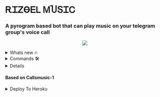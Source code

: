 <h1 align="centre">ᎡᏆᏃϴᎬᏞ ᎷႮՏᏆᏟ</h1>

### A pyrogram based bot that can play music on your telegram group's voice call


<p align="center">
  <img src="https://telegra.ph/file/086aef084368ff3bd0800.jpg">
</p>
<details>

<summary> Whats new 🔥 </summary>

- Thumbnail Support
- Playlist Support
- Current playback support
- Showing track names when skipping
- Zero downtime, Fully Stable
- DEEZER,YOUTUBE & SAAVN PLAYBACK SUPPORTED
- Settings panel
- Control with buttons
- Userbot auto join

</details>


<details>

<summary> Commands 🛠 </summary>
#### For all in group

- `/ply <audio file or link> - play audio you requested`
- `/play <song name> - play song you requested`
- `/dplay <song name> - play song you requested via deezer`
- `/splay <song name> - play song you requested via jio saavn`
- `/playlist - Show now playing list`
- `/current - Show now playing`
- `/song <song name> - download songs you want quickly`
- `/search <query> - search videos on youtube with details`
- `/deezer <song name> - download songs you want quickly via deezer`
- `/saavn <song name> - download songs you want quickly via saavn`
- `/video <song name> - download videos you want quickly`

</details>

<details>

</summary> ☢️ Admins only.☢️ </summary>
- `/player` - open music player settings panel
- `/pause` - pause song play
- `/resume` - resume song play
- `/skip` - play next song
- `/end` - stop music play
- `/userbotjoin` - invite assistant to your chat
- `/admincache` - Refresh admin list

</details>

#### Based on Callsmusic-1

<details>

<summary> Deploy To Heroku </summary>

[![Deploy](https://www.herokucdn.com/deploy/button.svg)](https://heroku.com/deploy?template=https://github.com/MrRizoel/RiZoeLvcbot)

Use [@Pyrogram_gen_bot](https://t.me/Pyrogram_gen_bot) to get pyrogram string session







   _______       _________                     __
  |   __   \ __ |______   |          _______  |  |
  |  |__)  ||__|     /   /  ________|  _____| |  |  
  |      __/ __     /   /  |   __   | |___    |  |
  |  |\  \  |  |   /   /   |  |  |  |  ___|   |  |
  |  | \  \ |  |  /   /____|  |__|  | |_____  |  -------
  |__|  \__\|__| |_________|________|_______| |_________|
  
